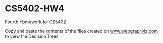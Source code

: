 # CS5402-HW4
Fourth Homework for CS5402

Copy and paste the contents of the files created on www.webgraphviz.com
to view the Decision Trees